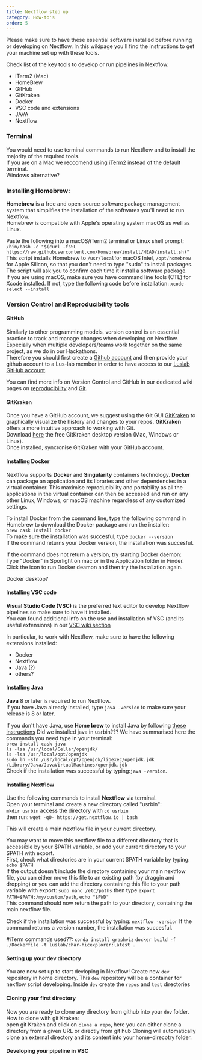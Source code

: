 ```yaml
---
title: Nextflow step up
category: How-to's
order: 5
---
```


Please make sure to have these essential software installed before running or developing on Nextflow. In this wikipage you'll find the instructions to get your machine set up with these tools. 

Check list of the key tools to develop or run pipelines in Nextflow. 

- iTerm2 (Mac)
- HomeBrew
- GitHub 
- GitKraken
- Docker 
- VSC code and extensions
- JAVA
- Nextflow 

### Terminal 
You would need to use terminal commands to run Nextflow and to install the majority of the required tools.   
If you are on a Mac we reccomend using [iTerm2](https://iterm2.com/) instead of the default terminal.    
Windows alternative?

### Installing Homebrew: 
**Homebrew** is a free and open-source software package management system that simplifies the installation of the softwares you'll need to run Nextflow.  
Homebrew is compatible with Apple's operating system macOS as well as Linux.  
   
Paste the following into a macOS/iTerm2 terminal or Linux shell prompt:  
`/bin/bash -c "$(curl -fsSL https://raw.githubusercontent.com/Homebrew/install/HEAD/install.sh)"`
This script installs Homebrew to `/usr/local`for macOS Intel, `/opt/homebrew `for Apple Silicon, so that you don't need to type "sudo" to install packages.
The script will ask you to confirm each time it install a software package.  
If you are using macOS, make sure you have command line tools (CTL) for Xcode installed. If not, type the following code before installation:
`xcode-select --install`

### Version Control and Reproducibility tools
#### GitHub
Similarly to other programming models, version control is an essential practice to track and manage changes when developing on Nextflow. 
Especially when multiple developers/teams work together on the same project, as we do in our Hackathons.   
Therefore you should first create a [Github account](https://github.com/) and then provide your github account to a Lus-lab member in order to have access to our [Luslab GitHub account](https://github.com/luslab/luslab.github.io).  

You can find more info on Version Control and GitHub in our dedicated wiki pages on [reproducibility](https://luslab.github.io/reproducibility/intro/) and [Git](https://luslab.github.io/reproducibility/git/).  

#### GitKraken
Once you have a GitHub account, we suggest using the Git GUI [GitKraken](https://www.gitkraken.com/) to graphically visualize the history and changes to your repos. **GitKraken** offers a more intuitive approach to working with Git.   
Download [here](https://www.gitkraken.com/download) the free GitKraken desktop version (Mac, Windows or Linux).    
Once installed, syncronise GitKraken with your GitHub account. 

#### Installing Docker 
Nextflow supports **Docker** and **Singularity** containers technology.
**Docker** can package an application and its libraries and other dependencies in a virtual container. This maximise reproducibility and portability as all the applications in the virtual container can then be accessed and run on any other Linux, Windows, or macOS machine regardless of any customized settings.  

To install Docker from the command line, type the following command in Homebrew to download the Docker package and run the installer:  
`brew cask install docker`   
To make sure the installation was succesful, type:`docker --version`  
If the command returns your Docker version, the installation was succesful.   

If the command does not return a version, try starting Docker daemon:   
Type "Docker" in Sporlight on mac or in the Application folder in Finder.  
Click the icon to run Docker deamon and then try the installation again.  

Docker desktop? 

#### Installing VSC code 
**Visual Studio Code (VSC)** is the preferred text editor to develop Nextflow pipelines so make sure to have it installed.   
You can found additional info on the use and installation of VSC (and its useful extensions) in our [VSC wiki section](https://luslab.github.io/Coding/VS_Code/)

In particular, to work with Nextflow, make sure to have the following extensions installed: 
- Docker 
- Nextflow 
- Java (?)
- others?

#### Installing Java
**Java** 8 or later is required to run Nextflow.  
If you have Java already installed, type `java -version` to make sure your release is 8 or later. 

If you don't have Java, use **Home brew** to install Java by following [these instructions](https://devqa.io/brew-install-java/)
 Did we installed java in usrbin???
We have summarised here the commands you need type in your terminal:   
`brew install cask java`  
`ls -lsa /usr/local/Cellar/openjdk/`  
`ls -lsa /usr/local/opt/openjdk`  
`sudo ln -sfn /usr/local/opt/openjdk/libexec/openjdk.jdk /Library/Java/JavaVirtualMachines/openjdk.jdk`  
 Check if the installation was successful by typing:`java -version`.

#### Installing Nextflow
Use the following commands to install **Nextflow** via terminal.    
Open your terminal and create a new directory called "usrbin":    
`mkdir usrbin` 
access the directory with `cd usrbin`   
then run: `wget -qO- https://get.nextflow.io | bash`   

This will create a main nextflow file in your current directory.  

You may want to move this nextflow file to a different directory that is accessible by your $PATH variable, 
or add your current directory to your $PATH with export.   
First, check what directories are in your current $PATH variable by typing:
`echo $PATH`   
If the output doesn't include the directory containing your main nextflow file, you can either move this file to an
existing path (by draggin and dropping) or you can add the directory containing this file to your path variable with export:
`sudo nano /etc/paths` then type `export PATH=$PATH:/my/custom/path`,
`echo "$PWD"`   
This command should now return the path to your directory, containing the main nextflow file.   

Check if the installation was successful by typing:
`nextflow -version`
If the command returns a version number, the installation was succesful.

#iTerm commands used??: 
`conda install graphviz`
`docker build -f ./Dockerfile -t luslab/char-hicexplorer:latest .`

#### Setting up your dev directory 
You are now set up to start devloping in Nextflow! 
Create new `dev` repository in home directory. This `dev` repository will be a container for nexflow script developing.
Inside `dev` create the `repos` and `test` directories 

#### Cloning your first directory 
Now you are ready to clone any directory from github into your `dev` folder.   
How to clone with git Kraken:     
open git Kraken and click on `clone a repo`, here you can either clone a directory from a given URL or directly from git hub 
Cloning will automatically clone an external directory and its content into your home-direcotry folder. 

#### Developing your pipeline in VSC


